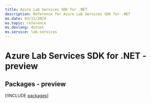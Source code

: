 ```yaml
---
title: Azure Lab Services SDK for .NET
description: Reference for Azure Lab Services SDK for .NET
ms.date: 03/11/2024
ms.topic: reference
ms.devlang: dotnet
ms.service: lab-services
---
```

# Azure Lab Services SDK for .NET - preview
## Packages - preview
[!INCLUDE [packages](lab-services-index.md)]